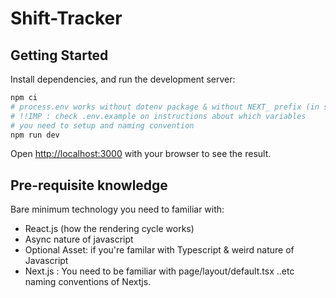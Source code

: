 # Shift-Tracker

## Getting Started

Install dependencies, and run the development server:

```bash
npm ci
# process.env works without dotenv package & without NEXT_ prefix (in server side code)
# !!IMP : check .env.example on instructions about which variables
# you need to setup and naming convention
npm run dev
```

Open [http://localhost:3000](http://localhost:3000) with your browser to see the result.

## Pre-requisite knowledge

Bare minimum technology you need to familiar with:

- React.js (how the rendering cycle works)
- Async nature of javascript
- Optional Asset: if you're familar with Typescript & weird nature of Javascript
- Next.js : You need to be familiar with page/layout/default.tsx ..etc naming conventions of Nextjs.
